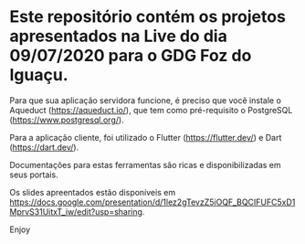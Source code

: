 # Este repositório contém os projetos apresentados na Live do dia 09/07/2020 para o GDG Foz do Iguaçu.

Para que sua aplicação servidora funcione, é preciso que você instale o Aqueduct (https://aqueduct.io/), que tem como pré-requisito o PostgreSQL (https://www.postgresql.org/).

Para a aplicação cliente, foi utilizado o Flutter (https://flutter.dev/) e Dart (https://dart.dev/).

Documentações para estas ferramentas são ricas e disponibilizadas em seus portais.

Os slides apreentados estão disponíveis em https://docs.google.com/presentation/d/1lez2gTevzZ5iOQF_BQCIFUFC5xD1MprvS31UitxT_iw/edit?usp=sharing.

Enjoy
